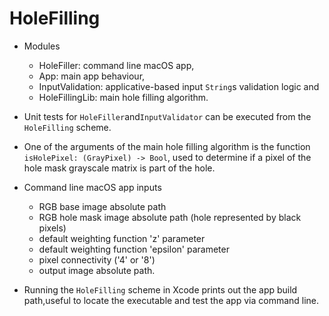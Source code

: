 # HoleFilling

* Modules
    * HoleFiller: command line macOS app,
    * App: main app behaviour,
    * InputValidation: applicative-based input `​String​`s validation logic and
    * HoleFillingLib: main hole filling algorithm.

* Unit tests for​ `HoleFiller​`and​ `InputValidator` ​can be executed from the `HoleFilling​` scheme.

* One of the arguments of the main hole filling algorithm is the function `isHolePixel: (GrayPixel) -> Bool`,​ used to determine if a pixel of the hole mask grayscale matrix is part of the hole.

* Command line macOS app inputs
    * RGB base image absolute path
    * RGB hole mask image absolute path (hole represented by black pixels)
    * default weighting function 'z' parameter
    * default weighting function 'epsilon' parameter
    * pixel connectivity ('4' or '8')
    * output image absolute path.

* Running the​ `HoleFilling`​ scheme in Xcode prints out the app build path,useful to locate the executable and test the app via command line.
